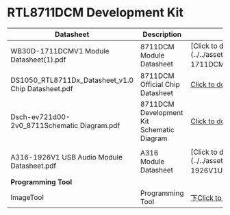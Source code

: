 # RTL8711DCM Development Kit

| Datasheet | Description                               | Download Link |
|----------------------------------------------|-------------------------------------------|-------------------------------------------------------------------------------|
| WB30D-1711DCMV1 Module Datasheet(1).pdf | 8711DCM Module Datasheet                  | [Click to download](../../assets/download/A316/A316/WB30D-1711DCMV1 模组规格书(1).pdf) |
| DS1050_RTL8711Dx_Datasheet_v1.0 Chip Datasheet.pdf | 8711DCM Official Chip Datasheet           | [Click to download](../../assets/download/A316/DS1050_RTL8711Dx_Datasheet_v1.0芯片规格书.pdf) |
| Dsch-ev721d00-2v0_8711Schematic Diagram.pdf | 8711DCM Development Kit Schematic Diagram | [Click to download](../../assets/download/A316/sch-ev721d00-2v0_8711原理图.pdf) |
| |                                           | |
| A316-1926V1 USB Audio Module Datasheet.pdf | A316 Module Datasheet                     | [Click to download](../../assets/download/A316/A316/A316-1926V1USB Audio模组规格书.pdf) |
| **Programming Tool**                                     |                |                                                                             |
| ImageTool                                | Programming Tool           |             [下Click to download](../../assets/download/A316/ImageTool.zip) |